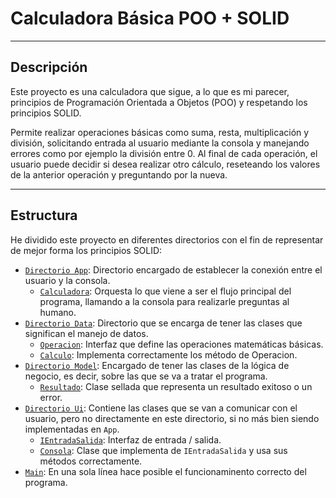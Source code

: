 # Calculadora Básica POO + SOLID

---

## Descripción

Este proyecto es una calculadora que sigue, a lo que es mi parecer, principios de Programación Orientada a Objetos (POO) y respetando los principios SOLID.

Permite realizar operaciones básicas como suma, resta, multiplicación y división, solicitando entrada al usuario mediante la consola y manejando errores como por ejemplo la división entre 0. Al final de cada operación, el usuario puede decidir si desea realizar otro cálculo, reseteando los valores de la anterior operación y preguntando por la nueva.

---

## Estructura

He dividido este proyecto en diferentes directorios con el fin de representar de mejor forma los principios SOLID:
- [`Directorio App`](https://github.com/moraalees/CalcPOO/tree/main/src/main/kotlin/app): Directorio encargado de establecer la conexión entre el usuario y la consola.
    - [`Calculadora`](https://github.com/moraalees/CalcPOO/blob/main/src/main/kotlin/app/Calculadora.kt): Orquesta lo que viene a ser el flujo principal del programa, llamando a la consola para realizarle preguntas al humano.
- [`Directorio Data`](https://github.com/moraalees/CalcPOO/tree/main/src/main/kotlin/data): Directorio que se encarga de tener las clases que significan el manejo de datos.
    - [`Operacion`](https://github.com/moraalees/CalcPOO/blob/main/src/main/kotlin/data/Operacion.kt): Interfaz que define las operaciones matemáticas básicas.
    - [`Calculo`](https://github.com/moraalees/CalcPOO/blob/main/src/main/kotlin/data/Calculo.kt): Implementa correctamente los método de Operacion.
- [`Directorio Model`](https://github.com/moraalees/CalcPOO/tree/main/src/main/kotlin/model): Encargado de tener las clases de la lógica de negocio, es decir, sobre las que se va a tratar el programa.
    - [`Resultado`](https://github.com/moraalees/CalcPOO/blob/main/src/main/kotlin/model/Resultado.kt): Clase sellada que representa un resultado exitoso o un error.
- [`Directorio Ui`](https://github.com/moraalees/CalcPOO/tree/main/src/main/kotlin/ui): Contiene las clases que se van a comunicar con el usuario, pero no directamente en este directorio, si no más bien siendo implementadas en `App`.
    - [`IEntradaSalida`](https://github.com/moraalees/CalcPOO/blob/main/src/main/kotlin/ui/IEntradaSalida.kt): Interfaz de entrada / salida.
    - [`Consola`](https://github.com/moraalees/CalcPOO/blob/main/src/main/kotlin/ui/Consola.kt): Clase que implementa de `IEntradaSalida` y usa sus métodos correctamente.
- [`Main`](https://github.com/moraalees/CalcPOO/blob/main/src/main/kotlin/Main.kt): En una sola línea hace posible el funcionaminento correcto del programa.
